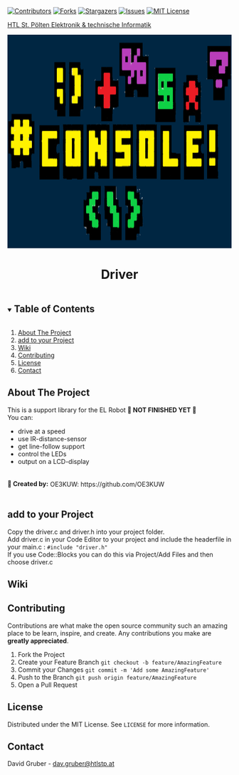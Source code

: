 [![Contributors][contributors-shield]][contributors-url]
[![Forks][forks-shield]][forks-url]
[![Stargazers][stars-shield]][stars-url]
[![Issues][issues-shield]][issues-url]
[![MIT License][license-shield]][license-url]


<a href="https://github.com/codingmiracle/htlstp-el">HTL St. Pölten   Elektronik & technische Informatik</a>

<p align="center">
  <a href="https://github.com/codingmiracle/Driver">
    <img src="Graphics/Logo.png" alt="Logo" width="1500" height="480">
  </a>
<br />
  
 <h1 align="center">Driver</h1>
 
<!-- TABLE OF CONTENTS -->
<details open="open">
  <summary><h2 style="display: inline-block">Table of Contents</h2></summary>
  <ol>
    <li>
      <a href="#about-the-project">About The Project</a>
    <li><a href="#add-to-your-project">add to your Project</a></li>
    <li><a href="#Wiki">Wiki</a></li>
    <li><a href="#contributing">Contributing</a></li>
    <li><a href="#license">License</a></li>
    <li><a href="#contact">Contact</a></li>
  </ol>
</details>



<!-- ABOUT THE PROJECT -->
## About The Project

This is a support library for the EL Robot <strong>🚫 NOT FINISHED YET 🚫</STRONG>
<br /> You can:
* drive at a speed
* use IR-distance-sensor
* get line-follow support
* control the LEDs
* output on a LCD-display

<h4 style="display: inline-block">🙏 Created by:</h4>
OE3KUW: https://github.com/OE3KUW



## add to your Project

Copy the driver.c and driver.h into your project folder. <br />Add driver.c in your Code Editor to your project and include the headerfile in your main.c : `#include "driver.h"`
<br />
If you use Code::Blocks you can do this via Project/Add Files and then choose driver.c

## Wiki

<!-- CONTRIBUTING -->
## Contributing

Contributions are what make the open source community such an amazing place to be learn, inspire, and create. Any contributions you make are **greatly appreciated**.

1. Fork the Project
2. Create your Feature Branch `git checkout -b feature/AmazingFeature`
3. Commit your Changes `git commit -m 'Add some AmazingFeature'`
4. Push to the Branch `git push origin feature/AmazingFeature`
5. Open a Pull Request

<!-- LICENSE -->
## License

Distributed under the MIT License. See `LICENSE` for more information.



<!-- CONTACT -->
## Contact

David Gruber - dav.gruber@htlstp.at









<!-- MARKDOWN LINKS & IMAGES -->
<!-- https://www.markdownguide.org/basic-syntax/#reference-style-links -->
[contributors-shield]: https://img.shields.io/github/contributors/codingmiracle/Driver.svg?style=for-the-badge
[contributors-url]: https://github.com/codingmiracle/Driver/graphs/contributors
[forks-shield]: https://img.shields.io/github/forks/codingmiracle/Driver.svg?style=for-the-badge
[forks-url]: https://github.com/codingmiracle/Driver/network/members
[stars-shield]: https://img.shields.io/github/stars/codingmiracle/Driver.svg?style=for-the-badge
[stars-url]: https://github.com/codingmiracle/Driver/stargazers
[issues-shield]: https://img.shields.io/github/issues/codingmiracle/Driver.svg?style=for-the-badge
[issues-url]: https://github.com/codingmiracle/Driver/issues
[license-shield]: https://img.shields.io/github/license/codingmiracle/Driver.svg?style=for-the-badge
[license-url]: https://github.com/codingmiracle/Driver/LICENSE.txt
